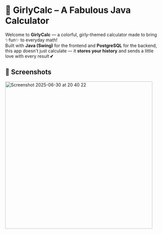 # 💅 GirlyCalc – A Fabulous Java Calculator

Welcome to **GirlyCalc** — a colorful, girly-themed calculator made to bring ✨fun✨ to everyday math!  
Built with **Java (Swing)** for the frontend and **PostgreSQL** for the backend, this app doesn't just calculate — it **stores your history** and sends a little love with every result 💕

## 📸 Screenshots


<img width="472" alt="Screenshot 2025-06-30 at 20 40 22" src="https://github.com/user-attachments/assets/a6b1f9d2-9b32-4b67-b6c0-feb3f190f791" />

